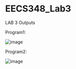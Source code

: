 # EECS348_Lab3

LAB 3 Outputs

Program1:














![image](https://user-images.githubusercontent.com/123768943/218275211-726ddabd-b884-4477-a659-97bd245cdde5.png)

Program2:















![image](https://user-images.githubusercontent.com/123768943/218275266-dd5b34f5-bc8b-4fe5-a54f-2418fe7a281f.png)
